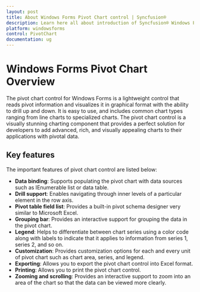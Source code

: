```yaml
---
layout: post
title: About Windows Forms Pivot Chart control | Syncfusion®
description: Learn here all about introduction of Syncfusion® Windows Forms Pivot Chart control, its elements and more details.
platform: windowsforms
control: PivotChart
documentation: ug
---
```


# Windows Forms Pivot Chart Overview

The pivot chart control for Windows Forms is a lightweight control that reads pivot information and visualizes it in graphical format with the ability to drill up and down. It is easy to use, and includes common chart types ranging from line charts to specialized charts. The pivot chart control is a visually stunning charting component that provides a perfect solution for developers to add advanced, rich, and visually appealing charts to their applications with pivotal data.

## Key features

The important features of pivot chart control are listed below:

* **Data binding**: Supports populating the pivot chart with data sources such as IEnumerable list or data table.
* **Drill support**: Enables navigating through inner levels of a particular element in the row axis.
* **Pivot table field list**: Provides a built-in pivot schema designer very similar to Microsoft Excel.
* **Grouping bar**: Provides an interactive support for grouping the data in the pivot chart.
* **Legend**: Helps to differentiate between chart series using a color code along with labels to indicate that it applies to information from series 1, series 2, and so on.
* **Customization**: Provides customization options for each and every unit of pivot chart such as chart area, series, and legend.
* **Exporting**: Allows you to export the pivot chart control into Excel format.
* **Printing**: Allows you to print the pivot chart control.
* **Zooming and scrolling**: Provides an interactive support to zoom into an area of the chart so that the data can be viewed more clearly.